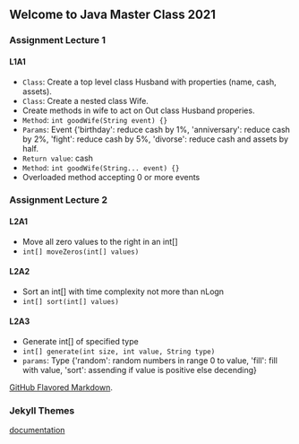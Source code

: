 ## Welcome to Java Master Class 2021

<!--
 ![Keep Calm and Write Code](https://github.com/JavaMasterClass/JavaMasterClass.github.io/blob/master/images/coding_assignment_home.jpeg)
-->

### Assignment Lecture 1
#### L1A1
* `Class`: Create a top level class Husband with properties (name, cash, assets). 
* `Class`: Create a nested class Wife. 
* Create methods in wife to act on Out class Husband properies.
* `Method`: `int goodWife(String event) {}`
* `Params`: Event {'birthday': reduce cash by 1%, 'anniversary': reduce cash by 2%, 'fight': reduce cash by 5%, 'divorse': reduce cash and assets by half.
* `Return value`: cash
* `Method`: `int goodWife(String... event) {}`
* Overloaded method accepting 0 or more events

### Assignment Lecture 2
#### L2A1
* Move all zero values to the right in an int[]
* `int[] moveZeros(int[] values)`

#### L2A2
* Sort an int[] with time complexity not more than nLogn
* `int[] sort(int[] values)`

#### L2A3
* Generate int[] of specified type
* `int[] generate(int size, int value, String type)`
* `params`: Type {'random': random numbers in range 0 to value, 'fill': fill with value, 'sort': assending if value is positive else decending}

[GitHub Flavored Markdown](https://guides.github.com/features/mastering-markdown/).

### Jekyll Themes
[documentation](https://docs.github.com/categories/github-pages-basics/)